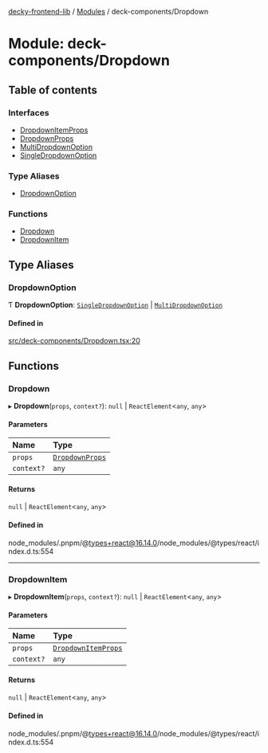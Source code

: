 [decky-frontend-lib](../README.md) / [Modules](../modules.md) / deck-components/Dropdown

# Module: deck-components/Dropdown

## Table of contents

### Interfaces

- [DropdownItemProps](../interfaces/deck_components_Dropdown.DropdownItemProps.md)
- [DropdownProps](../interfaces/deck_components_Dropdown.DropdownProps.md)
- [MultiDropdownOption](../interfaces/deck_components_Dropdown.MultiDropdownOption.md)
- [SingleDropdownOption](../interfaces/deck_components_Dropdown.SingleDropdownOption.md)

### Type Aliases

- [DropdownOption](deck_components_Dropdown.md#dropdownoption)

### Functions

- [Dropdown](deck_components_Dropdown.md#dropdown)
- [DropdownItem](deck_components_Dropdown.md#dropdownitem)

## Type Aliases

### DropdownOption

Ƭ **DropdownOption**: [`SingleDropdownOption`](../interfaces/deck_components_Dropdown.SingleDropdownOption.md) \| [`MultiDropdownOption`](../interfaces/deck_components_Dropdown.MultiDropdownOption.md)

#### Defined in

[src/deck-components/Dropdown.tsx:20](https://github.com/SteamDeckHomebrew/decky-frontend-lib/blob/ed0b92d/src/deck-components/Dropdown.tsx#L20)

## Functions

### Dropdown

▸ **Dropdown**(`props`, `context?`): ``null`` \| `ReactElement`<`any`, `any`\>

#### Parameters

| Name | Type |
| :------ | :------ |
| `props` | [`DropdownProps`](../interfaces/deck_components_Dropdown.DropdownProps.md) |
| `context?` | `any` |

#### Returns

``null`` \| `ReactElement`<`any`, `any`\>

#### Defined in

node_modules/.pnpm/@types+react@16.14.0/node_modules/@types/react/index.d.ts:554

___

### DropdownItem

▸ **DropdownItem**(`props`, `context?`): ``null`` \| `ReactElement`<`any`, `any`\>

#### Parameters

| Name | Type |
| :------ | :------ |
| `props` | [`DropdownItemProps`](../interfaces/deck_components_Dropdown.DropdownItemProps.md) |
| `context?` | `any` |

#### Returns

``null`` \| `ReactElement`<`any`, `any`\>

#### Defined in

node_modules/.pnpm/@types+react@16.14.0/node_modules/@types/react/index.d.ts:554
